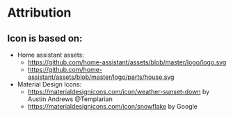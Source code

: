 # Attribution
## Icon is based on:
* Home assistant assets:
  * https://github.com/home-assistant/assets/blob/master/logo/logo.svg
  * https://github.com/home-assistant/assets/blob/master/logo/parts/house.svg
* Material Design Icons:
  * https://materialdesignicons.com/icon/weather-sunset-down by Austin Andrews @Templarian
  * https://materialdesignicons.com/icon/snowflake by Google
